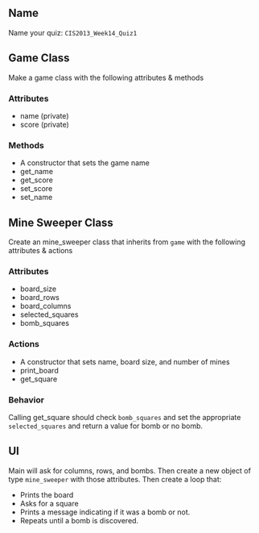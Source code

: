 ## Name

Name your quiz: `CIS2013_Week14_Quiz1`

## Game Class

Make a game class with the following attributes & methods

### Attributes

* name (private)
* score (private)

### Methods

* A constructor that sets the game name
* get_name
* get_score
* set_score
* set_name

## Mine Sweeper Class

Create an mine_sweeper class that inherits from `game` with the following attributes & actions

### Attributes

* board_size
* board_rows
* board_columns
* selected_squares
* bomb_squares

### Actions

* A constructor that sets name, board size, and number of mines
* print_board
* get_square

### Behavior 

Calling get_square should check `bomb_squares` and set the appropriate `selected_squares` and return a value for bomb or no bomb.

## UI

Main will ask for columns, rows, and bombs. Then create a new object of type `mine_sweeper` with those attributes.  Then create a loop that:

* Prints the board
* Asks for a square
* Prints a message indicating if it was a bomb or not.
* Repeats until a bomb is discovered.




